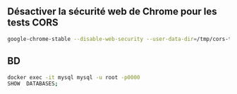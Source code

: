 ## Désactiver la sécurité web de Chrome pour les tests CORS

```sh
google-chrome-stable --disable-web-security --user-data-dir=/tmp/cors-test
```
## BD

```sh
docker exec -it mysql mysql -u root -p0000
SHOW  DATABASES;
```
